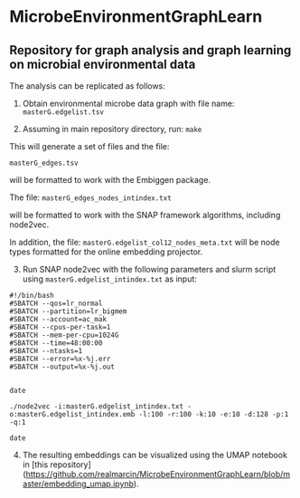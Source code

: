 # MicrobeEnvironmentGraphLearn

## Repository for graph analysis and graph learning on microbial environmental data


The analysis can be replicated as follows:

1. Obtain environmental microbe data graph with file name:
```masterG.edgelist.tsv```

2. Assuming in main repository directory, run:
```make```

This will generate a set of files and the file:

```masterG_edges.tsv```

will be formatted to work with the Embiggen package.

The file:
```masterG_edges_nodes_intindex.txt```

will be formatted to work with the SNAP framework algorithms, including node2vec.

In addition, the file:
```masterG.edgelist_col12_nodes_meta.txt```
will be node types formatted for the online embedding projector.

3. Run SNAP node2vec with the following parameters and slurm script using ```masterG.edgelist_intindex.txt``` as input:
```
#!/bin/bash
#SBATCH --qos=lr_normal
#SBATCH --partition=lr_bigmem
#SBATCH --account=ac_mak
#SBATCH --cpus-per-task=1
#SBATCH --mem-per-cpu=1024G
#SBATCH --time=48:00:00
#SBATCH --ntasks=1
#SBATCH --error=%x-%j.err
#SBATCH --output=%x-%j.out


date

./node2vec -i:masterG.edgelist_intindex.txt -o:masterG.edgelist_intindex.emb -l:100 -r:100 -k:10 -e:10 -d:128 -p:1 -q:1

date
```

4. The resulting embeddings can be visualized using the UMAP notebook in [this repository] (https://github.com/realmarcin/MicrobeEnvironmentGraphLearn/blob/master/embedding_umap.ipynb). 



